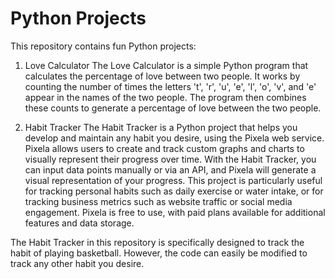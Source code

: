 # Python Projects
This repository contains fun Python projects:

1. Love Calculator
The Love Calculator is a simple Python program that calculates the percentage of love between two people. It works by counting the number of times the letters 't', 'r', 'u', 'e', 'l', 'o', 'v', and 'e' appear in the names of the two people. The program then combines these counts to generate a percentage of love between the two people.

2. Habit Tracker
The Habit Tracker is a Python project that helps you develop and maintain any habit you desire, using the Pixela web service. Pixela allows users to create and track custom graphs and charts to visually represent their progress over time. With the Habit Tracker, you can input data points manually or via an API, and Pixela will generate a visual representation of your progress. This project is particularly useful for tracking personal habits such as daily exercise or water intake, or for tracking business metrics such as website traffic or social media engagement. Pixela is free to use, with paid plans available for additional features and data storage.

The Habit Tracker in this repository is specifically designed to track the habit of playing basketball. However, the code can easily be modified to track any other habit you desire.
